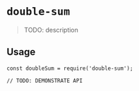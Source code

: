 # `double-sum`

> TODO: description

## Usage

```
const doubleSum = require('double-sum');

// TODO: DEMONSTRATE API
```
